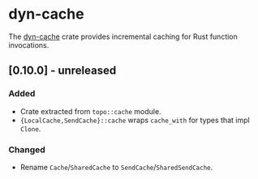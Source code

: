 # dyn-cache

The [dyn-cache](https://docs.rs/dyn-cache) crate provides incremental caching for Rust function
invocations.

<!-- categories: Added, Removed, Changed, Deprecated, Fixed, Security -->

## [0.10.0] - unreleased

### Added

- Crate extracted from `topo::cache` module.
- `{LocalCache,SendCache}::cache` wraps `cache_with` for types that impl `Clone`.

### Changed

- Rename `Cache`/`SharedCache` to `SendCache`/`SharedSendCache`.
